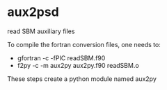 # aux2psd
read SBM auxiliary files

To compile the fortran conversion files, one needs to:
* gfortran -c -fPIC readSBM.f90
* f2py -c -m aux2py aux2py.f90 readSBM.o

These steps create a python module named aux2py